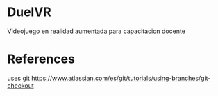 # DuelVR
Videojuego en realidad aumentada para capacitacion docente


# References
uses git https://www.atlassian.com/es/git/tutorials/using-branches/git-checkout

